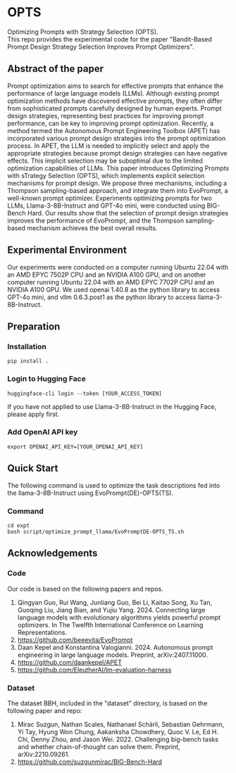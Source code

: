 # OPTS
Optimizing Prompts with Strategy Selection (OPTS).<br>
This repo provides the experimental code for the paper "Bandit-Based Prompt Design Strategy Selection Improves Prompt Optimizers".

## Abstract of the paper
Prompt optimization aims to search for effective prompts that enhance the performance of large language models (LLMs).
Although existing prompt optimization methods have discovered effective prompts, they often differ from sophisticated 
prompts carefully designed by human experts. Prompt design strategies, representing best practices for improving prompt 
performance, can be key to improving prompt optimization. Recently, a method termed the Autonomous Prompt Engineering 
Toolbox (APET) has incorporated various prompt design strategies into the prompt optimization process. In APET, the LLM 
is needed to implicitly select and apply the appropriate strategies because prompt design strategies can have negative 
effects. This implicit selection may be suboptimal due to the limited optimization capabilities of LLMs. This paper 
introduces Optimizing Prompts with sTrategy Selection (OPTS), which implements explicit selection mechanisms for prompt 
design. We propose three mechanisms, including a Thompson sampling-based approach, and integrate them into EvoPrompt, a 
well-known prompt optimizer. Experiments optimizing prompts for two LLMs, Llama-3-8B-Instruct and GPT-4o mini, were 
conducted using BIG-Bench Hard. Our results show that the selection of prompt design strategies improves the performance 
of EvoPrompt, and the Thompson sampling-based mechanism achieves the best overall results.


## Experimental Environment
Our experiments were conducted on a computer running Ubuntu 22.04 with an AMD EPYC 7502P CPU and an NVIDIA A100 GPU, and 
on another computer running Ubuntu 22.04 with an AMD EPYC 7702P CPU and an NVIDIA A100 GPU. We used openai 1.40.8 as the 
python library to access GPT-4o mini, and vllm 0.6.3.post1 as the python library to access llama-3-8B-Instruct.


## Preparation
### Installation
```command1
pip install .
```

### Login to Hugging Face
```command2
huggingface-cli login --token [YOUR_ACCESS_TOKEN]
```
If you have not applied to use Llama-3-8B-Instruct in the Hugging Face, please apply first.

### Add OpenAI API key
```command3
export OPENAI_API_KEY=[YOUR_OPENAI_API_KEY]
```


## Quick Start
The following command is used to optimize the task descriptions fed into the llama-3-8B-Instruct using EvoPrompt(DE)-OPTS(TS).

### Command
```run
cd expt
bash script/optimize_prompt_llama/EvoPromptDE-OPTS_TS.sh
```

## Acknowledgements
### Code
Our code is based on the following papers and repos.
1. Qingyan Guo, Rui Wang, Junliang Guo, Bei Li, Kaitao Song, Xu Tan, Guoqing Liu, Jiang Bian, and Yujiu Yang. 2024. 
Connecting large language models with evolutionary algorithms yields powerful prompt optimizers. In The Twelfth 
International Conference on Learning Representations.
2. https://github.com/beeevita/EvoPrompt
3. Daan Kepel and Konstantina Valogianni. 2024. Autonomous prompt engineering in large language models. Preprint, arXiv:2407.11000.
4. https://github.com/daankepel/APET
5. https://github.com/EleutherAI/lm-evaluation-harness

### Dataset
The dataset BBH, included in the "dataset" directory, is based on the following paper and repo:
1. Mirac Suzgun, Nathan Scales, Nathanael Schärli, Sebastian Gehrmann, Yi Tay, Hyung Won Chung, Aakanksha Chowdhery, Quoc V. Le, Ed H. Chi, 
Denny Zhou, and Jason Wei. 2022. Challenging big-bench tasks and whether chain-of-thought can solve them. Preprint, arXiv:2210.09261.
2. https://github.com/suzgunmirac/BIG-Bench-Hard


